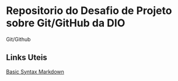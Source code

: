 # Repositorio do Desafio de Projeto sobre Git/GitHub da DIO
Git/Github
## Links Uteis
[Basic Syntax Markdown](https://www.markdownguide.org/basic-syntax/)
